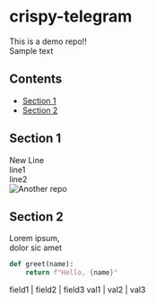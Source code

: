# crispy-telegram
This is a demo repo!!  
Sample text
## Contents
* [Section 1](#section-1)
* [Section 2](#section-2)
## Section 1
New Line  
line1  
line2  
![Another repo](https://thestayathomechef.com/wp-content/uploads/2013/06/15-Minute-Italian-Summer-Garden-Pasta-1.jpg)
## Section 2
Lorem ipsum,  
dolor sic amet
```python
def greet(name):
	return f"Hello, {name}"
```
field1 | field2 | field3
val1 | val2 | val3
